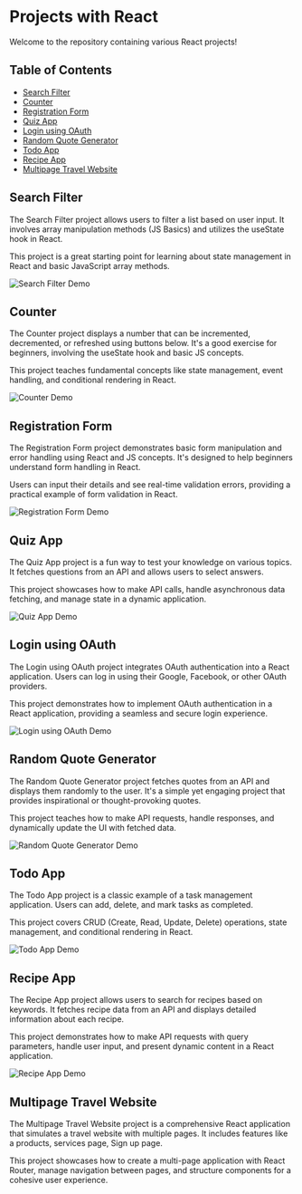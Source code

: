 # Projects with React

Welcome to the repository containing various React projects!

## Table of Contents

- [Search Filter](#search-filter)
- [Counter](#counter)
- [Registration Form](#registration-form)
- [Quiz App](#quiz-app)
- [Login using OAuth](#login-using-oauth)
- [Random Quote Generator](#random-quote-generator)
- [Todo App](#todo-app)
- [Recipe App](#recipe-app)
- [Multipage Travel Website](#multipage-travel-website)

## Search Filter

The Search Filter project allows users to filter a list based on user input. It involves array manipulation methods (JS Basics) and utilizes the useState hook in React.

This project is a great starting point for learning about state management in React and basic JavaScript array methods.

![Search Filter Demo](./gifs/search-filter-demo.gif)

## Counter

The Counter project displays a number that can be incremented, decremented, or refreshed using buttons below. It's a good exercise for beginners, involving the useState hook and basic JS concepts.

This project teaches fundamental concepts like state management, event handling, and conditional rendering in React.

![Counter Demo](./gifs/counter-demo.gif)

## Registration Form

The Registration Form project demonstrates basic form manipulation and error handling using React and JS concepts. It's designed to help beginners understand form handling in React.

Users can input their details and see real-time validation errors, providing a practical example of form validation in React.

![Registration Form Demo](./gifs/registration-form-demo.gif)

## Quiz App

The Quiz App project is a fun way to test your knowledge on various topics. It fetches questions from an API and allows users to select answers.

This project showcases how to make API calls, handle asynchronous data fetching, and manage state in a dynamic application.

![Quiz App Demo](./gifs/quiz-app-demo.gif)

## Login using OAuth

The Login using OAuth project integrates OAuth authentication into a React application. Users can log in using their Google, Facebook, or other OAuth providers.

This project demonstrates how to implement OAuth authentication in a React application, providing a seamless and secure login experience.

![Login using OAuth Demo](./gifs/oauth-login-demo.gif)

## Random Quote Generator

The Random Quote Generator project fetches quotes from an API and displays them randomly to the user. It's a simple yet engaging project that provides inspirational or thought-provoking quotes.

This project teaches how to make API requests, handle responses, and dynamically update the UI with fetched data.

![Random Quote Generator Demo](./gifs/quote-generator-demo.gif)

## Todo App

The Todo App project is a classic example of a task management application. Users can add, delete, and mark tasks as completed.

This project covers CRUD (Create, Read, Update, Delete) operations, state management, and conditional rendering in React.

![Todo App Demo](./gifs/todo-app-demo.gif)

## Recipe App

The Recipe App project allows users to search for recipes based on keywords. It fetches recipe data from an API and displays detailed information about each recipe.

This project demonstrates how to make API requests with query parameters, handle user input, and present dynamic content in a React application.

![Recipe App Demo](./gifs/recipe-app-demo.gif)

## Multipage Travel Website

The Multipage Travel Website project is a comprehensive React application that simulates a travel website with multiple pages. It includes features like a products, services page, Sign up page.

This project showcases how to create a multi-page application with React Router, manage navigation between pages, and structure components for a cohesive user experience.
